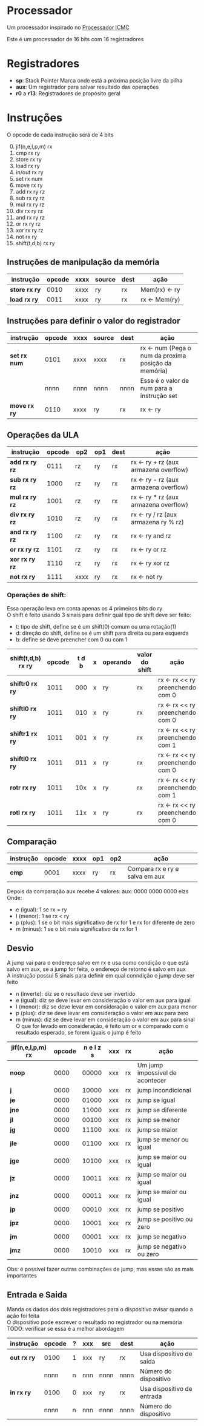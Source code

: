 # Processador
Um processador inspirado no [Processador ICMC](https://github.com/simoesusp/Processador-ICMC)

Este é um processador de 16 bits com 16 registradores

# Registradores
- **sp**: Stack Pointer
Marca onde está a próxima posição livre da pilha
- **aux**: Um registrador para salvar resultado das operações
- **r0** a **r13**: Registradores de propósito geral

# Instruções
O opcode de cada instrução será de 4 bits

0. jif(n,e,l,p,m) rx
1. cmp rx ry
1. store rx ry
1. load rx ry
1. in/out rx ry
1. set rx num
1. move rx ry
1. add rx ry rz
1. sub rx ry rz
1. mul rx ry rz
1. div rx ry rz
1. and rx ry rz
1. or rx ry rz
1. xor rx ry rz
1. not rx ry
1. shift(t,d,b) rx ry

## Instruções de manipulação da memória
|instrução|opcode|xxxx|source|dest|ação|
|---|---|---|---|---|---|
|**store rx ry**|0010|xxxx|ry|rx|Mem(rx) <- ry|
|**load rx ry** |0011|xxxx|ry|rx|rx <- Mem(ry)|

## Instruções para definir o valor do registrador
|instrução|opcode|xxxx|source|dest|ação|
|---|---|---|---|---|---|
|**set rx num**|0101|xxxx|xxxx|rx  |rx <- num (Pega o num da proxima posição da memória)|
|              |nnnn|nnnn|nnnn|nnnn|Esse é o valor de num para a instrução set          |
|**move rx ry**|0110|xxxx|ry  |rx  |rx <- ry                                            |


## Operações da ULA
|instrução|opcode|op2|op1|dest|ação|
|---|---|---|---|---|---|
|**add rx ry rz**|0111|rz|ry|rx|rx <- ry + rz (aux armazena overflow)|
|**sub rx ry rz**|1000|rz|ry|rx|rx <- ry - rz (aux armazena overflow)|
|**mul rx ry rz**|1001|rz|ry|rx|rx <- ry * rz (aux armazena overflow)|
|**div rx ry rz**|1010|rz|ry|rx|rx <- ry / rz (aux armazena ry % rz) |
|**and rx ry rz**|1100|rz|ry|rx|rx <- ry and rz                      |
|**or rx ry rz** |1101|rz|ry|rx|rx <- ry or rz                       |
|**xor rx ry rz**|1110|rz|ry|rx|rx <- ry xor rz                      |
|**not rx ry**   |1111|xxxx|ry|rx|rx <- not ry                       |

### Operações de shift:
Essa operação leva em conta apenas os 4 primeiros bits do ry\
O shift é feito usando 3 sinais para definir qual tipo de shift deve ser feito:
- t: tipo de shift, define se é um shift(0) comum ou uma rotação(1)
- d: direção do shift, define se é um shift para direita ou para esquerda
- b: define se deve preencher com 0 ou com 1

|shift(t,d,b) rx ry|opcode|t d b|x|operando|valor do shift|ação|
|---|---|---|---|---|---|---|
|**shiftr0 rx ry**|1011|000|x|ry|rx|rx <- rx << ry preenchendo com 0|
|**shiftl0 rx ry**|1011|010|x|ry|rx|rx <- rx << ry preenchendo com 0|
|**shiftr1 rx ry**|1011|001|x|ry|rx|rx <- rx << ry preenchendo com 1|
|**shiftl0 rx ry**|1011|011|x|ry|rx|rx <- rx << ry preenchendo com 0|
|**rotr rx ry**   |1011|10x|x|ry|rx|rx <- rx << ry preenchendo com 1|
|**rotl rx ry**   |1011|11x|x|ry|rx|rx <- rx << ry preenchendo com 0|

## Comparação
|instrução|opcode|xxxx|op1|op2|ação|
|---|---|---|---|---|---|
|**cmp**|0001|xxxx|ry|rx|Compara rx e ry e salva em aux|

Depois da comparação aux recebe 4 valores:
aux: 0000 0000 0000 elzs\
Onde:
- e (igual): 1 se rx = ry
- l (menor): 1 se rx < ry
- p (plus): 1 se o bit mais significativo de rx for 1 e rx for diferente de zero
- m (minus): 1 se o bit mais significativo de rx for 1

## Desvio
A jump vai para o endereço salvo em rx e usa como condição o que está salvo em aux,
se a jump for feita, o endereço de retorno é salvo em aux\
A instrução possui 5 sinais para definir em qual conndição o jump deve ser feito
- n (inverte): diz se o resultado deve ser invertido
- e (igual): diz se deve levar em consideração o valor em aux para igual
- l (menor): diz se deve levar em consideração o valor em aux para menor
- p (plus): diz se deve levar em consideração o valor em aux para zero 
- m (minus): diz se deve levar em consideração o valor em aux para sinal
O que for levado em consideração, é feito um or e comparado com o resultado esperado,
se forem iguais o jump é feito

| jif(n,e,l,p,m) rx|opcode|n e l z s|xxx|rx|ação|
|---|---|---|---|---|---|
|**noop**|0000|00000|xxx|rx|Um jump impossivel de acontecer|
|**j**   |0000|10000|xxx|rx|jump incondicional             |
|**je**  |0000|01000|xxx|rx|jump se igual                  |
|**jne** |0000|11000|xxx|rx|jump se diferente              |
|**jl**  |0000|00100|xxx|rx|jump se menor                  |
|**jg**  |0000|11100|xxx|rx|jump se maior                  |
|**jle** |0000|01100|xxx|rx|jump se menor ou igual         |
|**jge** |0000|10100|xxx|rx|jump se maior ou igual         |
|**jz**  |0000|10011|xxx|rx|jump se maior ou igual         |
|**jnz** |0000|00011|xxx|rx|jump se maior ou igual         |
|**jp**  |0000|00010|xxx|rx|jump se positivo               |
|**jpz** |0000|10001|xxx|rx|jump se positivo ou zero       |
|**jm**  |0000|00001|xxx|rx|jump se negativo               |
|**jmz** |0000|10010|xxx|rx|jump se negativo ou zero       |

Obs: é possível fazer outras combinações de jump, mas essas são as mais importantes

## Entrada e Saida
Manda os dados dos dois registradores para o dispositivo avisar quando a ação foi feita\
O dispositivo pode escrever o resultado no registrador ou na memória\
TODO: verificar se essa é a melhor abordagem

|instrução|opcode|?|xxx|src|dest|ação|
|---|---|---|---|---|---|---|
|**out rx ry**|0100|1|xxx|ry  |rx  |Usa dispositivo de saida  |
|             |nnnn|n|nnn|nnnn|nnnn|Número do dispositivo     |
|**in rx ry** |0100|0|xxx|ry  |rx  |Usa dispositivo de entrada|
|             |nnnn|n|nnn|nnnn|nnnn|Número do dispositivo     |
